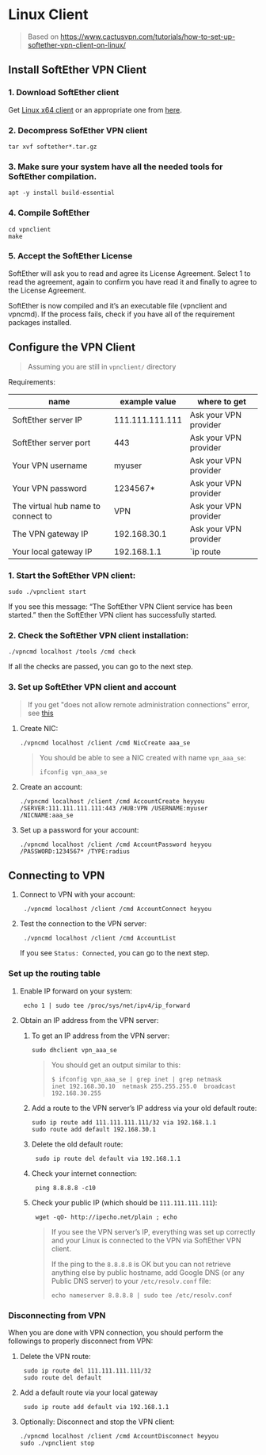 # Linux Client

> Based on https://www.cactusvpn.com/tutorials/how-to-set-up-softether-vpn-client-on-linux/

## Install SoftEther VPN Client

### 1. Download SoftEther client

Get [Linux x64 client](http://www.softether-download.com/files/softether/v4.28-9669-beta-2018.09.11-tree/Linux/SoftEther_VPN_Client/64bit_-_Intel_x64_or_AMD64/) or an appropriate one from [here](http://www.softether-download.com/files/softether/).

### 2. Decompress SofEther VPN client

```
tar xvf softether*.tar.gz
```

### 3. Make sure your system have all the needed tools for SoftEther compilation.

```
apt -y install build-essential
```

### 4. Compile SoftEther

```
cd vpnclient
make
```

### 5. Accept the SoftEther License

SoftEther will ask you to read and agree its License Agreement. Select 1 to read the agreement, again to confirm you have read it and finally to agree to the License Agreement.

SoftEther is now compiled and it’s an executable file (vpnclient and vpncmd). If the process fails, check if you have all of the requirement packages installed.



## Configure the VPN Client 

> Assuming you are still in `vpnclient/` directory

Requirements:

| name                                  | example value     |  where to get | 
| ----                                  | ----              | ---           | 
| SoftEther server IP                   | 111.111.111.111   | Ask your VPN provider |
| SoftEther server port                 | 443               | Ask your VPN provider | 
| Your VPN username                     | myuser            | Ask your VPN provider |
| Your VPN password                     | 1234567*          | Ask your VPN provider | 
| The virtual hub name to connect to    | VPN               | Ask your VPN provider |
| The VPN gateway IP                    | 192.168.30.1      | Ask your VPN provider |
| Your local gateway IP                 | 192.168.1.1       | `ip route | grep default` |     


### 1. Start the SoftEther VPN client:

```
sudo ./vpnclient start
```

If you see this message: “The SoftEther VPN Client service has been started.” then the SoftEther VPN client has successfully started.


### 2. Check the SoftEther VPN client installation:

```
./vpncmd localhost /tools /cmd check
```

If all the checks are passed, you can go to the next step.


### 3. Set up SoftEther VPN client and account

> If you get "does not allow remote administration connections" error, see [this](https://github.com/SoftEtherVPN/SoftEtherVPN/issues/209#issuecomment-426397152)

1. Create NIC:

       ./vpncmd localhost /client /cmd NicCreate aaa_se
       
     > You should be able to see a NIC created with name `vpn_aaa_se`: 
     > ```
     > ifconfig vpn_aaa_se
     > ```

2. Create an account:

       ./vpncmd localhost /client /cmd AccountCreate heyyou /SERVER:111.111.111.111:443 /HUB:VPN /USERNAME:myuser /NICNAME:aaa_se
    
3. Set up a password for your account:

       ./vpncmd localhost /client /cmd AccountPassword heyyou /PASSWORD:1234567* /TYPE:radius
           
## Connecting to VPN

1. Connect to VPN with your account:

        ./vpncmd localhost /client /cmd AccountConnect heyyou

2. Test the connection to the VPN server:

        ./vpncmd localhost /client /cmd AccountList

   If you see `Status: Connected`, you can go to the next step.


### Set up the routing table 

1. Enable IP forward on your system:

        echo 1 | sudo tee /proc/sys/net/ipv4/ip_forward   
   
4. Obtain an IP address from the VPN server:

    1. To get an IP address from the VPN server:

        ```
        sudo dhclient vpn_aaa_se
        ```

        > You should get an output similar to this:
        > ```
        > $ ifconfig vpn_aaa_se | grep inet | grep netmask
        > inet 192.168.30.10  netmask 255.255.255.0  broadcast 192.168.30.255
        > ```

      
    2. Add a route to the VPN server’s IP address via your old default route:

        ```
        sudo ip route add 111.111.111.111/32 via 192.168.1.1
        sudo route add default 192.168.30.1
        ```

    3. Delete the old default route:

            sudo ip route del default via 192.168.1.1

    4. Check your internet connection:

            ping 8.8.8.8 -c10

    5. Check your public IP (which should be `111.111.111.111`): 

            wget -qO- http://ipecho.net/plain ; echo


        > If you see the VPN server’s IP, everything was set up correctly and your 
        > Linux is connected to the VPN via SoftEther VPN client.
        > 
        > If the ping to the `8.8.8.8` is OK but you can not retrieve anything else by
        > public hostname, add Google DNS (or any Public DNS server) to your `/etc/resolv.conf` file:
        > 
        > ```
        > echo nameserver 8.8.8.8 | sudo tee /etc/resolv.conf
        > ```
      
### Disconnecting from VPN

When you are done with VPN connection, you should perform the followings to properly disconnect from VPN:

1. Delete the VPN route:

        sudo ip route del 111.111.111.111/32
        sudo route del default
  
2. Add a default route via your local gateway

        sudo ip route add default via 192.168.1.1
  
3. Optionally: Disconnect and stop the VPN client:

       ./vpncmd localhost /client /cmd AccountDisconnect heyyou
       sudo ./vpnclient stop








